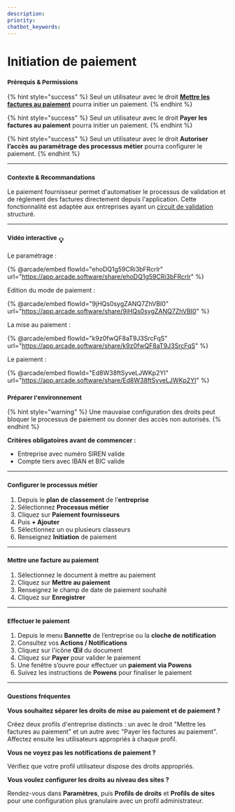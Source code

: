 ```yaml
---
description: 
priority: 
chatbot_keywords: 
---
```


# Initiation de paiement

### <sup>**Prérequis & Permissions**</sup>

{% hint style="success" %}
Seul un utilisateur avec le droit [**Mettre les factures au paiement**](../../administration/detail-des-droits.md) pourra initier un paiement.
{% endhint %}

{% hint style="success" %}
Seul un utilisateur avec le droit **Payer les factures au paiement** pourra initier un paiement.
{% endhint %}

{% hint style="success" %}
Seul un utilisateur avec le droit **Autoriser l’accès au paramétrage des processus métier** pourra configurer le paiement.
{% endhint %}

***

### <sup>**Contexte & Recommandations**</sup>

Le paiement fournisseur permet d'automatiser le processus de validation et de règlement des factures directement depuis l'application. Cette fonctionnalité est adaptée aux entreprises ayant un [circuit de validation](../workflow/circuit-de-validation.md) structuré.

***

### <sup>**Vidéo interactive**</sup> :bulb:

Le paramétrage :&#x20;

{% @arcade/embed flowId="ehoDQ1g59CRi3bFRcrlr" url="https://app.arcade.software/share/ehoDQ1g59CRi3bFRcrlr" %}

Edition du mode de paiement :&#x20;

{% @arcade/embed flowId="9jHQs0sygZANQ7ZhVBI0" url="https://app.arcade.software/share/9jHQs0sygZANQ7ZhVBI0" %}

La mise au paiement :&#x20;

{% @arcade/embed flowId="k9z0fwQF8aT9J3SrcFqS" url="https://app.arcade.software/share/k9z0fwQF8aT9J3SrcFqS" %}

Le paiement :&#x20;

{% @arcade/embed flowId="Ed8W38ftSyveLJWKp2YI" url="https://app.arcade.software/share/Ed8W38ftSyveLJWKp2YI" %}

### <sup>**Préparer l'environnement**</sup>

{% hint style="warning" %}
Une mauvaise configuration des droits peut bloquer le processus de paiement ou donner des accès non autorisés.
{% endhint %}

**Critères obligatoires avant de commencer :**

* Entreprise avec numéro SIREN valide
* Compte tiers avec IBAN et BIC valide

***

### <sup>**Configurer le processus métier**</sup>

1. Depuis le **plan de classement** de l’**entreprise**
2. Sélectionnez **Processus métier**
3. Cliquez sur **Paiement fournisseurs**
4. Puis **+ Ajouter**
5. Sélectionnez un ou plusieurs classeurs
6. Renseignez **Initiation** de paiement

***

### <sup>**Mettre une facture au paiement**</sup>

1. Sélectionnez le document à mettre au paiement
2. Cliquez sur **Mettre au paiement**
3. Renseignez le champ de date de paiement souhaité
4. Cliquez sur **Enregistrer**

***

### <sup>**Effectuer le paiement**</sup>

1. Depuis le menu **Bannette** de l’entreprise ou la **cloche de notification**
2. Consultez vos **Actions / Notifications**
3. Cliquez sur l'icône **Œil** du document
4. Cliquez sur **Payer** pour valider le paiement
5. Une fenêtre s’ouvre pour effectuer un **paiement via Powens**
6. Suivez les instructions de **Powens** pour finaliser le paiement

***

### <sup>**Questions fréquentes**</sup>

**Vous souhaitez séparer les droits de mise au paiement et de paiement ?**

Créez deux profils d'entreprise distincts : un avec le droit "Mettre les factures au paiement" et un autre avec "Payer les factures au paiement". Affectez ensuite les utilisateurs appropriés à chaque profil.

**Vous ne voyez pas les notifications de paiement ?**

Vérifiez que votre profil utilisateur dispose des droits appropriés.

**Vous voulez configurer les droits au niveau des sites ?**

Rendez-vous dans **Paramètres**, puis **Profils de droits** et **Profils de sites** pour une configuration plus granulaire avec un profil administrateur.
